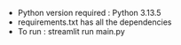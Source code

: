 - Python version required : Python 3.13.5
- requirements.txt has all the dependencies
- To run : streamlit run main.py
